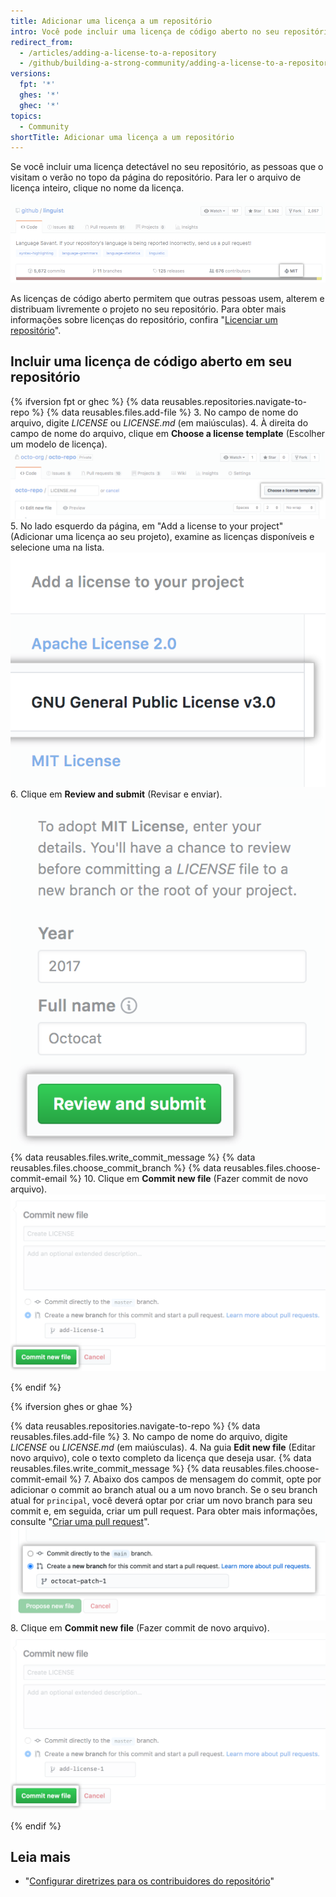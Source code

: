 ```yaml
---
title: Adicionar uma licença a um repositório
intro: Você pode incluir uma licença de código aberto no seu repositório para que outras pessoas contribuam com mais facilidade.
redirect_from:
  - /articles/adding-a-license-to-a-repository
  - /github/building-a-strong-community/adding-a-license-to-a-repository
versions:
  fpt: '*'
  ghes: '*'
  ghec: '*'
topics:
  - Community
shortTitle: Adicionar uma licença a um repositório
---
```


Se você incluir uma licença detectável no seu repositório, as pessoas que o visitam o verão no topo da página do repositório. Para ler o arquivo de licença inteiro, clique no nome da licença.

![Um header de repositório com uma licença MIT](/assets/images/help/repository/repo-license-indicator.png)

As licenças de código aberto permitem que outras pessoas usem, alterem e distribuam livremente o projeto no seu repositório. Para obter mais informações sobre licenças do repositório, confira "[Licenciar um repositório](/articles/licensing-a-repository)".

## Incluir uma licença de código aberto em seu repositório

<!--Dotcom version uses the license tool-->
{% ifversion fpt or ghec %}
{% data reusables.repositories.navigate-to-repo %}
{% data reusables.files.add-file %}
3. No campo de nome do arquivo, digite *LICENSE* ou *LICENSE.md* (em maiúsculas).
4. À direita do campo de nome do arquivo, clique em **Choose a license template** (Escolher um modelo de licença). ![Escolher um botão de modelo de licença](/assets/images/help/repository/license-tool.png)
5. No lado esquerdo da página, em "Add a license to your project" (Adicionar uma licença ao seu projeto), examine as licenças disponíveis e selecione uma na lista. ![Lista de licenças disponíveis](/assets/images/help/repository/license-tool-picker.png)
6. Clique em **Review and submit** (Revisar e enviar). ![Botão Review and submit (Revisar e enviar)](/assets/images/help/repository/license-review-tool.png)
{% data reusables.files.write_commit_message %}
{% data reusables.files.choose_commit_branch %}
{% data reusables.files.choose-commit-email %}
10. Clique em **Commit new file** (Fazer commit de novo arquivo). ![Fazer commit de licença no branch](/assets/images/help/repository/license-submit-tool.png)

{% endif %}

<!--GHE version just adds a file named LICENSE or LICENSE.md-->
{% ifversion ghes or ghae %}

{% data reusables.repositories.navigate-to-repo %}
{% data reusables.files.add-file %}
3. No campo de nome do arquivo, digite *LICENSE* ou *LICENSE.md* (em maiúsculas).
4. Na guia **Edit new file** (Editar novo arquivo), cole o texto completo da licença que deseja usar.
{% data reusables.files.write_commit_message %}
{% data reusables.files.choose-commit-email %}
7. Abaixo dos campos de mensagem do commit, opte por adicionar o commit ao branch atual ou a um novo branch. Se o seu branch atual for `principal`, você deverá optar por criar um novo branch para seu commit e, em seguida, criar um pull request. Para obter mais informações, consulte "[Criar uma pull request](/github/collaborating-with-issues-and-pull-requests/creating-a-pull-request)". ![Opções para fazer commit no branch](/assets/images/help/repository/choose-commit-branch.png)
8. Clique em **Commit new file** (Fazer commit de novo arquivo). ![Fazer commit de licença no branch](/assets/images/help/repository/license-submit-tool.png)

{% endif %}

## Leia mais

- "[Configurar diretrizes para os contribuidores do repositório](/articles/setting-guidelines-for-repository-contributors)"
